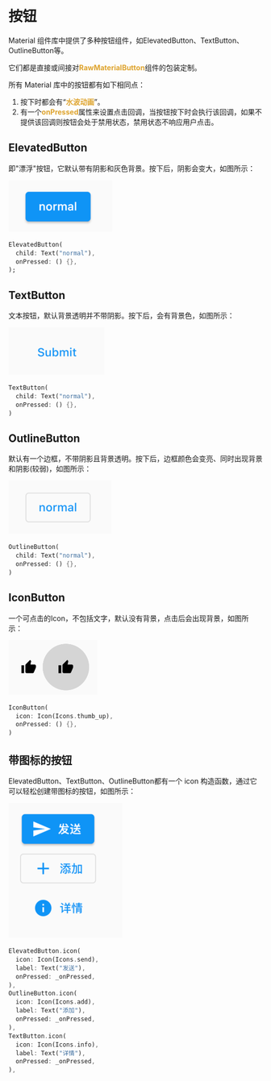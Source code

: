 # 按钮
Material 组件库中提供了多种按钮组件，如ElevatedButton、TextButton、OutlineButton等。

它们都是直接或间接对<font color=#dea32c>**RawMaterialButton**</font>组件的包装定制。

所有 Material 库中的按钮都有如下相同点：

1. 按下时都会有“<font color=#dea32c>**水波动画**</font>”。
2. 有一个<font color=#dea32c>**onPressed**</font>属性来设置点击回调，当按钮按下时会执行该回调，如果不提供该回调则按钮会处于禁用状态，禁用状态不响应用户点击。

## ElevatedButton
即"漂浮"按钮，它默认带有阴影和灰色背景。按下后，阴影会变大，如图所示：

![](img/886ee9ed.png)

``` dart
ElevatedButton(
  child: Text("normal"),
  onPressed: () {},
);
```

## TextButton
文本按钮，默认背景透明并不带阴影。按下后，会有背景色，如图所示：

![](img/695e5543.png)

``` dart
TextButton(
  child: Text("normal"),
  onPressed: () {},
)
```

## OutlineButton
默认有一个边框，不带阴影且背景透明。按下后，边框颜色会变亮、同时出现背景和阴影(较弱)，如图所示：

![](img/340e7d96.png)

``` dart
OutlineButton(
  child: Text("normal"),
  onPressed: () {},
)
```

## IconButton
一个可点击的Icon，不包括文字，默认没有背景，点击后会出现背景，如图所示：

![](img/0a542f6f.png)

``` dart
IconButton(
  icon: Icon(Icons.thumb_up),
  onPressed: () {},
)
```

## 带图标的按钮
ElevatedButton、TextButton、OutlineButton都有一个 icon 构造函数，通过它可以轻松创建带图标的按钮，如图所示：

![](img/c8ed8a91.png)

``` dart
ElevatedButton.icon(
  icon: Icon(Icons.send),
  label: Text("发送"),
  onPressed: _onPressed,
),
OutlineButton.icon(
  icon: Icon(Icons.add),
  label: Text("添加"),
  onPressed: _onPressed,
),
TextButton.icon(
  icon: Icon(Icons.info),
  label: Text("详情"),
  onPressed: _onPressed,
),
```



